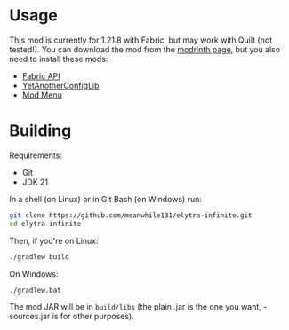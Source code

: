 # Usage
This mod is currently for 1.21.8 with Fabric, but may work with Quilt (not tested!).
You can download the mod from the [modrinth page](https://modrinth.com/mod/elytra-infinite), but you also need to install these mods:
- [Fabric API](https://modrinth.com/mod/fabric-api)
- [YetAnotherConfigLib](https://modrinth.com/mod/yacl)
- [Mod Menu](https://modrinth.com/mod/modmenu)

# Building
Requirements:
- Git
- JDK 21

In a shell (on Linux) or in Git Bash (on Windows) run:
```sh
git clone https://github.com/meanwhile131/elytra-infinite.git
cd elytra-infinite
```
Then, if you're on Linux:
```sh
./gradlew build
```
On Windows:
```sh
./gradlew.bat
```
The mod JAR will be in `build/libs` (the plain .jar is the one you want, -sources.jar is for other purposes).